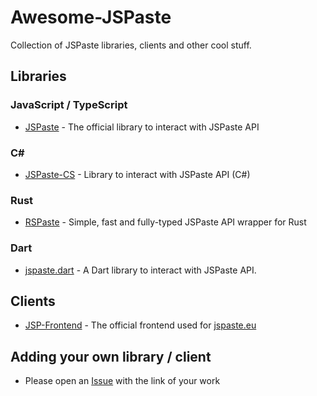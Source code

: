# Awesome-JSPaste
Collection of JSPaste libraries, clients and other cool stuff. 

## Libraries
### JavaScript / TypeScript
- [JSPaste](https://github.com/JSPaste/JSPaste) - The official library to interact with JSPaste API

### C#
- [JSPaste-CS](https://github.com/Mrgaton/JSPaste-CS) - Library to interact with JSPaste API (C#)

### Rust
- [RSPaste](https://github.com/aidakdev/rspaste) - Simple, fast and fully-typed JSPaste API wrapper for Rust

### Dart
- [jspaste.dart](https://github.com/nulkode/jspaste.dart) - A Dart library to interact with JSPaste API.

## Clients
- [JSP-Frontend](https://github.com/JSPaste/JSP-Frontend) - The official frontend used for [jspaste.eu](https://jspaste.eu/)

## Adding your own library / client
- Please open an [Issue](https://github.com/JSPaste/Awesome-JSPaste/issues/new) with the link of your work

